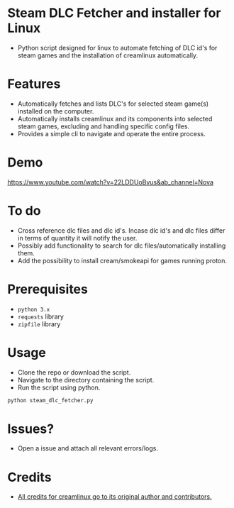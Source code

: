 # Steam DLC Fetcher and installer for Linux
- Python script designed for linux to automate fetching of DLC id's for steam games and the installation of creamlinux automatically.

# Features
- Automatically fetches and lists DLC's for selected steam game(s) installed on the computer.
- Automatically installs creamlinux and its components into selected steam games, excluding and handling specific config files.
- Provides a simple cli to navigate and operate the entire process.

# Demo
https://www.youtube.com/watch?v=22LDDUoBvus&ab_channel=Nova

# To do
- Cross reference dlc files and dlc id's. Incase dlc id's and dlc files differ in terms of quantity it will notify the user.
- Possibly add functionality to search for dlc files/automatically installing them.
- Add the possibility to install cream/smokeapi for games running proton.

# Prerequisites
- `python 3.x`
- `requests` library
- `zipfile` library

# Usage
- Clone the repo or download the script.
- Navigate to the directory containing the script.
- Run the script using python.
```bash
python steam_dlc_fetcher.py
```

# Issues?
- Open a issue and attach all relevant errors/logs.

# Credits
- [All credits for creamlinux go to its original author and contributors.](https://github.com/anticitizn/creamlinux)
